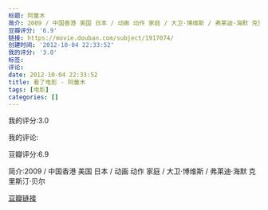 ```yaml
---
标题: 阿童木
简介: 2009 / 中国香港 美国 日本 / 动画 动作 家庭 / 大卫·博维斯 / 弗莱迪·海默 克里斯汀·贝尔
豆瓣评分: '6.9'
链接: https://movie.douban.com/subject/1917074/
创建时间: '2012-10-04 22:33:52'
我的评分: '3.0'
标签:
评论:
date: 2012-10-04 22:33:52
title: 看了电影 - 阿童木
tags: [电影]
categories: []
---
```


我的评分:3.0

我的评论:

豆瓣评分:6.9

简介:2009 / 中国香港 美国 日本 / 动画 动作 家庭 / 大卫·博维斯 / 弗莱迪·海默 克里斯汀·贝尔

[豆瓣链接](https://movie.douban.com/subject/1917074/)

